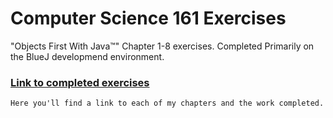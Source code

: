 # Computer Science 161 Exercises

"Objects First With Java™" Chapter 1-8 exercises.
Completed Primarily on the BlueJ developmend environment.

### [Link to completed exercises](https://k-lan.github.io/)

```markdown
Here you'll find a link to each of my chapters and the work completed. 200 Google Doc pages total (3/15/20)
```
